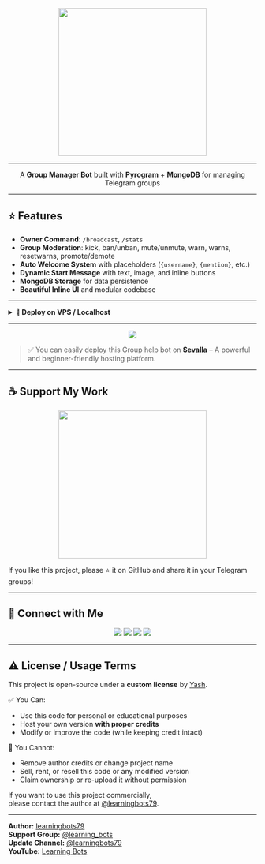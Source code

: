 <div align="center">

<a href="https://files.catbox.moe/j2yhce.jpg">
  <img src="https://files.catbox.moe/j2yhce.jpg" width="300" height="300" />
</a>

----------------------------------------------------
A **Group Manager Bot** built with **Pyrogram** + **MongoDB** for managing Telegram groups

</div>

---

## ⭐ Features
- **Owner Command**: `/broadcast`, `/stats`
- **Group Moderation**: kick, ban/unban, mute/unmute, warn, warns, resetwarns, promote/demote  
- **Auto Welcome System** with placeholders (`{username}`, `{mention}`, etc.)  
- **Dynamic Start Message** with text, image, and inline buttons  
- **MongoDB Storage** for data persistence  
- **Beautiful Inline UI** and modular codebase  

---
<details>
<summary><b>🔸 Deploy on VPS / Localhost</b></summary>

### 1. Fork & Star ⭐
- Click **Fork** (top-right of GitHub repo)  
- Then click **Star** ⭐ to support this project!  

---

### 2. Get Your Fork URL
```
https://github.com/<your-username>/group_manager_bot.git
```

---

### 3. Setup Your VPS
Install system packages:
```
sudo apt update && sudo apt upgrade -y
sudo apt install -y git python3 python3-pip python3-venv tmux nano
```

---

### 4. Clone Your Fork
```
git clone https://github.com/<your-username>/group_manager_bot.git
cd group_manager_bot
python3 -m venv venv
source venv/bin/activate
```

---

### 5. Install Dependencies
```
pip install --upgrade pip && pip install -r requirements.txt
```

---

### 6. Configure the Bot
```
nano config.py
```

⚙️ required fields

```
API_ID = your_api_id
API_HASH = "your_api_hash"
BOT_TOKEN = "your_bot_token"
MONGO_URL = "your_mongodb_url"
OWNER_ID = your_tg_id
```

✅ Save with: `Ctrl + O`, then Enter  
❌ Exit with: `Ctrl + X`

### 7. Run the Bot
```
tmux new -s groupbot
source venv/bin/activate
python3 main.py
```

➡️ Detach (keep it running): `Ctrl + B`, then `D`

</details>

---

<p align="center">
  <a href="https://sevalla.com"><img src="https://img.shields.io/badge/Deploy%20on-Sevalla-orange?style=for-the-badge&logo=vercel"></a>
</p>

> ✅ You can easily deploy this Group help bot on **[Sevalla](https://sevalla.com)** – A powerful and beginner-friendly hosting platform.
---

## ☕ Support My Work

<div align="center">
<a href="https://files.catbox.moe/4elv8g.jpg">
  <img src="https://files.catbox.moe/4elv8g.jpg" width="300" height="300" />
</a>
</div>

If you like this project, please ⭐ it on GitHub and share it in your Telegram groups!

---

## 📱 Connect with Me

<p align="center">
<a href="https://www.instagram.com/learning_bots"><img src="https://img.shields.io/badge/Instagram-E4405F?style=for-the-badge&logo=instagram&logoColor=white"></a>
<a href="https://t.me/learning_bots"><img src="https://img.shields.io/badge/Telegram%20Group-2CA5E0?style=for-the-badge&logo=telegram&logoColor=white"></a>
<a href="https://t.me/learningbots79"><img src="https://img.shields.io/badge/Telegram%20Channel-0088cc?style=for-the-badge&logo=telegram&logoColor=white"></a>
<a href="https://youtube.com/@learning_bots?si=aNUuRSfZD7na78GM"><img src="https://img.shields.io/badge/YouTube-FF0000?style=for-the-badge&logo=youtube&logoColor=white"></a>
</p>

---

## ⚠️ License / Usage Terms

This project is open-source under a **custom license** by [Yash](https://github.com/learningbots79).

✅ You Can:
- Use this code for personal or educational purposes  
- Host your own version **with proper credits**  
- Modify or improve the code (while keeping credit intact)

🚫 You Cannot:
- Remove author credits or change project name  
- Sell, rent, or resell this code or any modified version  
- Claim ownership or re-upload it without permission  

If you want to use this project commercially,  
please contact the author at [@learningbots79](https://t.me/learningbots79).

---

**Author:** [learningbots79](https://github.com/learningbots79)  
**Support Group:** [@learning_bots](https://t.me/learning_bots)  
**Update Channel:** [@learningbots79](https://t.me/learningbots79)  
**YouTube:** [Learning Bots](https://youtube.com/@learning_bots)
